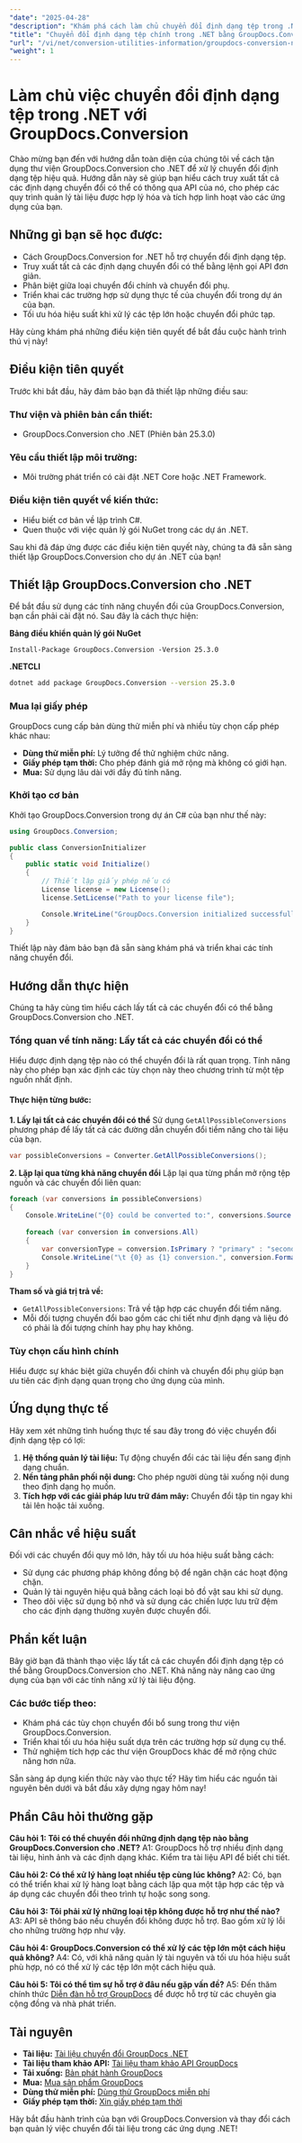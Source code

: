 ```yaml
---
"date": "2025-04-28"
"description": "Khám phá cách làm chủ chuyển đổi định dạng tệp trong .NET với thư viện GroupDocs.Conversion mạnh mẽ. Tìm hiểu các phương pháp hay nhất, tối ưu hóa hiệu suất và nâng cao ứng dụng của bạn."
"title": "Chuyển đổi định dạng tệp chính trong .NET bằng GroupDocs.Conversion"
"url": "/vi/net/conversion-utilities-information/groupdocs-conversion-net-file-format-mastery/"
"weight": 1
---
```


# Làm chủ việc chuyển đổi định dạng tệp trong .NET với GroupDocs.Conversion

Chào mừng bạn đến với hướng dẫn toàn diện của chúng tôi về cách tận dụng thư viện GroupDocs.Conversion cho .NET để xử lý chuyển đổi định dạng tệp hiệu quả. Hướng dẫn này sẽ giúp bạn hiểu cách truy xuất tất cả các định dạng chuyển đổi có thể có thông qua API của nó, cho phép các quy trình quản lý tài liệu được hợp lý hóa và tích hợp linh hoạt vào các ứng dụng của bạn.

## Những gì bạn sẽ học được:
- Cách GroupDocs.Conversion for .NET hỗ trợ chuyển đổi định dạng tệp.
- Truy xuất tất cả các định dạng chuyển đổi có thể bằng lệnh gọi API đơn giản.
- Phân biệt giữa loại chuyển đổi chính và chuyển đổi phụ.
- Triển khai các trường hợp sử dụng thực tế của chuyển đổi trong dự án của bạn.
- Tối ưu hóa hiệu suất khi xử lý các tệp lớn hoặc chuyển đổi phức tạp.

Hãy cùng khám phá những điều kiện tiên quyết để bắt đầu cuộc hành trình thú vị này!

## Điều kiện tiên quyết
Trước khi bắt đầu, hãy đảm bảo bạn đã thiết lập những điều sau:

### Thư viện và phiên bản cần thiết:
- GroupDocs.Conversion cho .NET (Phiên bản 25.3.0)

### Yêu cầu thiết lập môi trường:
- Môi trường phát triển có cài đặt .NET Core hoặc .NET Framework.

### Điều kiện tiên quyết về kiến thức:
- Hiểu biết cơ bản về lập trình C#.
- Quen thuộc với việc quản lý gói NuGet trong các dự án .NET.

Sau khi đã đáp ứng được các điều kiện tiên quyết này, chúng ta đã sẵn sàng thiết lập GroupDocs.Conversion cho dự án .NET của bạn!

## Thiết lập GroupDocs.Conversion cho .NET
Để bắt đầu sử dụng các tính năng chuyển đổi của GroupDocs.Conversion, bạn cần phải cài đặt nó. Sau đây là cách thực hiện:

**Bảng điều khiển quản lý gói NuGet**
```shell
Install-Package GroupDocs.Conversion -Version 25.3.0
```

**.NETCLI**
```bash
dotnet add package GroupDocs.Conversion --version 25.3.0
```

### Mua lại giấy phép
GroupDocs cung cấp bản dùng thử miễn phí và nhiều tùy chọn cấp phép khác nhau:
- **Dùng thử miễn phí:** Lý tưởng để thử nghiệm chức năng.
- **Giấy phép tạm thời:** Cho phép đánh giá mở rộng mà không có giới hạn.
- **Mua:** Sử dụng lâu dài với đầy đủ tính năng.

### Khởi tạo cơ bản
Khởi tạo GroupDocs.Conversion trong dự án C# của bạn như thế này:

```csharp
using GroupDocs.Conversion;

public class ConversionInitializer
{
    public static void Initialize()
    {
        // Thiết lập giấy phép nếu có
        License license = new License();
        license.SetLicense("Path to your license file");

        Console.WriteLine("GroupDocs.Conversion initialized successfully.");
    }
}
```
Thiết lập này đảm bảo bạn đã sẵn sàng khám phá và triển khai các tính năng chuyển đổi.

## Hướng dẫn thực hiện
Chúng ta hãy cùng tìm hiểu cách lấy tất cả các chuyển đổi có thể bằng GroupDocs.Conversion cho .NET.

### Tổng quan về tính năng: Lấy tất cả các chuyển đổi có thể
Hiểu được định dạng tệp nào có thể chuyển đổi là rất quan trọng. Tính năng này cho phép bạn xác định các tùy chọn này theo chương trình từ một tệp nguồn nhất định.

#### Thực hiện từng bước:
**1. Lấy lại tất cả các chuyển đổi có thể**
Sử dụng `GetAllPossibleConversions` phương pháp để lấy tất cả các đường dẫn chuyển đổi tiềm năng cho tài liệu của bạn.

```csharp
var possibleConversions = Converter.GetAllPossibleConversions();
```

**2. Lặp lại qua từng khả năng chuyển đổi**
Lặp lại qua từng phần mở rộng tệp nguồn và các chuyển đổi liên quan:

```csharp
foreach (var conversions in possibleConversions)
{
    Console.WriteLine("{0} could be converted to:", conversions.Source.Extension);
    
    foreach (var conversion in conversions.All)
    {
        var conversionType = conversion.IsPrimary ? "primary" : "secondary";
        Console.WriteLine("\t {0} as {1} conversion.", conversion.Format, conversionType);
    }
}
```

**Tham số và giá trị trả về:**
- `GetAllPossibleConversions`: Trả về tập hợp các chuyển đổi tiềm năng.
- Mỗi đối tượng chuyển đổi bao gồm các chi tiết như định dạng và liệu đó có phải là đối tượng chính hay phụ hay không.

### Tùy chọn cấu hình chính
Hiểu được sự khác biệt giữa chuyển đổi chính và chuyển đổi phụ giúp bạn ưu tiên các định dạng quan trọng cho ứng dụng của mình.

## Ứng dụng thực tế
Hãy xem xét những tình huống thực tế sau đây trong đó việc chuyển đổi định dạng tệp có lợi:
1. **Hệ thống quản lý tài liệu:** Tự động chuyển đổi các tài liệu đến sang định dạng chuẩn.
2. **Nền tảng phân phối nội dung:** Cho phép người dùng tải xuống nội dung theo định dạng họ muốn.
3. **Tích hợp với các giải pháp lưu trữ đám mây:** Chuyển đổi tập tin ngay khi tải lên hoặc tải xuống.

## Cân nhắc về hiệu suất
Đối với các chuyển đổi quy mô lớn, hãy tối ưu hóa hiệu suất bằng cách:
- Sử dụng các phương pháp không đồng bộ để ngăn chặn các hoạt động chặn.
- Quản lý tài nguyên hiệu quả bằng cách loại bỏ đồ vật sau khi sử dụng.
- Theo dõi việc sử dụng bộ nhớ và sử dụng các chiến lược lưu trữ đệm cho các định dạng thường xuyên được chuyển đổi.

## Phần kết luận
Bây giờ bạn đã thành thạo việc lấy tất cả các chuyển đổi định dạng tệp có thể bằng GroupDocs.Conversion cho .NET. Khả năng này nâng cao ứng dụng của bạn với các tính năng xử lý tài liệu động.

### Các bước tiếp theo:
- Khám phá các tùy chọn chuyển đổi bổ sung trong thư viện GroupDocs.Conversion.
- Triển khai tối ưu hóa hiệu suất dựa trên các trường hợp sử dụng cụ thể.
- Thử nghiệm tích hợp các thư viện GroupDocs khác để mở rộng chức năng hơn nữa.

Sẵn sàng áp dụng kiến thức này vào thực tế? Hãy tìm hiểu các nguồn tài nguyên bên dưới và bắt đầu xây dựng ngay hôm nay!

## Phần Câu hỏi thường gặp
**Câu hỏi 1: Tôi có thể chuyển đổi những định dạng tệp nào bằng GroupDocs.Conversion cho .NET?**
A1: GroupDocs hỗ trợ nhiều định dạng tài liệu, hình ảnh và các định dạng khác. Kiểm tra tài liệu API để biết chi tiết.

**Câu hỏi 2: Có thể xử lý hàng loạt nhiều tệp cùng lúc không?**
A2: Có, bạn có thể triển khai xử lý hàng loạt bằng cách lặp qua một tập hợp các tệp và áp dụng các chuyển đổi theo trình tự hoặc song song.

**Câu hỏi 3: Tôi phải xử lý những loại tệp không được hỗ trợ như thế nào?**
A3: API sẽ thông báo nếu chuyển đổi không được hỗ trợ. Bao gồm xử lý lỗi cho những trường hợp như vậy.

**Câu hỏi 4: GroupDocs.Conversion có thể xử lý các tệp lớn một cách hiệu quả không?**
A4: Có, với khả năng quản lý tài nguyên và tối ưu hóa hiệu suất phù hợp, nó có thể xử lý các tệp lớn một cách hiệu quả.

**Câu hỏi 5: Tôi có thể tìm sự hỗ trợ ở đâu nếu gặp vấn đề?**
A5: Đến thăm chính thức [Diễn đàn hỗ trợ GroupDocs](https://forum.groupdocs.com/c/conversion/10) để được hỗ trợ từ các chuyên gia cộng đồng và nhà phát triển.

## Tài nguyên
- **Tài liệu:** [Tài liệu chuyển đổi GroupDocs .NET](https://docs.groupdocs.com/conversion/net/)
- **Tài liệu tham khảo API:** [Tài liệu tham khảo API GroupDocs](https://reference.groupdocs.com/conversion/net/)
- **Tải xuống:** [Bản phát hành GroupDocs](https://releases.groupdocs.com/conversion/net/)
- **Mua:** [Mua sản phẩm GroupDocs](https://purchase.groupdocs.com/buy)
- **Dùng thử miễn phí:** [Dùng thử GroupDocs miễn phí](https://releases.groupdocs.com/conversion/net/)
- **Giấy phép tạm thời:** [Xin giấy phép tạm thời](https://purchase.groupdocs.com/temporary-license/)

Hãy bắt đầu hành trình của bạn với GroupDocs.Conversion và thay đổi cách bạn quản lý việc chuyển đổi tài liệu trong các ứng dụng .NET!
